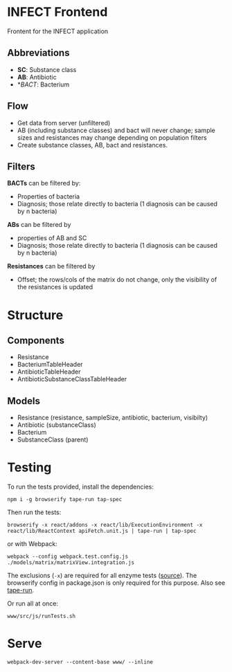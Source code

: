 # INFECT Frontend

Frontent for the INFECT application

## Abbreviations
- **SC**: Substance class
- **AB**: Antibiotic
- **BACT*: Bacterium

## Flow
 
- Get data from server (unfiltered)
- AB (including substance classes) and bact will never change; sample sizes and resistances may change depending on population filters
- Create substance classes, AB, bact and resistances. 

## Filters
**BACTs** can be filtered by:
- Properties of bacteria
- Diagnosis; those relate directly to bacteria (1 diagnosis can be caused by n bacteria)

**ABs** can be filtered by
- properties of AB and SC
- Diagnosis; those relate directly to bacteria (1 diagnosis can be caused by n bacteria)

**Resistances** can be filtered by
- Offset; the rows/cols of the matrix do not change, only the visibility of the resistances is updated


# Structure
## Components
- Resistance
- BacteriumTableHeader
- AntibioticTableHeader
- AntibioticSubstanceClassTableHeader

## Models
- Resistance (resistance, sampleSize, antibiotic, bacterium, visibilty)
- Antibiotic (substanceClass)
- Bacterium
- SubstanceClass (parent)

# Testing

To run the tests provided, install the dependencies:

```
npm i -g browserify tape-run tap-spec
```

Then run the tests: 

```
browserify -x react/addons -x react/lib/ExecutionEnvironment -x react/lib/ReactContext apiFetch.unit.js | tape-run | tap-spec
```

or with Webpack:

```
webpack --config webpack.test.config.js ./models/matrix/matrixView.integration.js
```

The exclusions (`-x`) are required for all enzyme tests ([source](https://github.com/monounity/karma-typescript/issues/54)). The browserify config in package.json is only required for this purpose. Also see [tape-run](https://github.com/juliangruber/tape-run).

Or run all at once:

```
www/src/js/runTests.sh
```


# Serve

```
webpack-dev-server --content-base www/ --inline
```

